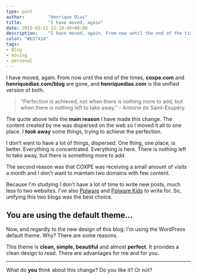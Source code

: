 ```yaml
---
type: post
author:         "Henrique Dias"
title:          "I have moved, again"
date: 2015-02-11 22:19:40+00:00
description:    "I have moved, again. From now until the end of the times, coxpe.com and henriquedias.com/blog are gone, and henriquedias.com is the unified version of both."
color: "#b3743d"
tags:
- Blog
- moving
- personal
---
```


I have moved, again. From now until the end of the times, **coxpe.com** and **henriquedias.com/blog** are gone, and **henriquedias.com** is the unified version of both.

> "Perfection is achieved, not when there is nothing more to add, but when there is nothing left to take away." - Antoine de Saint-Exupéry

The quote above tells the **main reason** I have made this change. The content created by me was dispersed on the web so I moved it all to one place. I **took away** some things, trying to achieve the perfection.

I don't want to have a lot of things, dispersed. One thing, one place, is better. Everything is concentrated. Everything is here. There is nothing left to take away, but there is something more to add.

The second reason was that COXPE was receiving a small amount of visits a month and I don't want to maintain two domains with few content.

Because I'm studying I don't have a lot of time to write new posts, much less to two websites. I've also [Pplware](http://pplware.com) and [Pplware Kids](http://kids.pplware.com) to write for. So, unifying this two blogs was the best choice.

## You are using the default theme...

Now, and regardly to the new design of this blog: I'm using the WordPress default theme. Why? There are some reasons.

This theme is **clean, simple, beautiful** and almost **perfect**. It provides a clean design to read. There are advantages for me and for you.

* * *


What do **you** think about this change? Do you like it? Or not?
